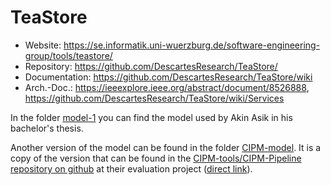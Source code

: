 # TeaStore

* Website:			https://se.informatik.uni-wuerzburg.de/software-engineering-group/tools/teastore/
* Repository:		https://github.com/DescartesResearch/TeaStore/
* Documentation: 	https://github.com/DescartesResearch/TeaStore/wiki
* Arch.-Doc.:		https://ieeexplore.ieee.org/abstract/document/8526888, https://github.com/DescartesResearch/TeaStore/wiki/Services



In the folder [model-1](./model-1) you can find the model used by Akin Asik in his bachelor's thesis.

Another version of the model can be found in the folder [CIPM-model](./CIPM-model). It is a copy of the version that can be found in the [CIPM-tools/CIPM-Pipeline repository on github](https://github.com/CIPM-tools/CIPM-Pipeline) at their evaluation project ([direct link](https://github.com/CIPM-tools/CIPM-Pipeline/tree/master/cipm.consistency.root/cipm.consistency.tools.evaluation/teastore_models)).
